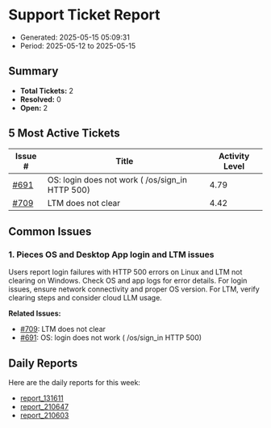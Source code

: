# Support Ticket Report
- Generated: 2025-05-15 05:09:31
- Period: 2025-05-12 to 2025-05-15

## Summary
- **Total Tickets:** 2
- **Resolved:** 0
- **Open:** 2

## 5 Most Active Tickets
| Issue # | Title | Activity Level |
|---------|-------|----------------|
| [#691](https://github.com/pieces-app/support/issues/691) | OS: login does not work ( /os/sign_in HTTP 500) | 4.79 |
| [#709](https://github.com/pieces-app/support/issues/709) | LTM does not clear | 4.42 |

## Common Issues
### 1. Pieces OS and Desktop App login and LTM issues
Users report login failures with HTTP 500 errors on Linux and LTM not clearing on Windows.  Check OS and app logs for error details.  For login issues, ensure network connectivity and proper OS version. For LTM, verify clearing steps and consider cloud LLM usage.

**Related Issues:**
- [#709](https://github.com/pieces-app/support/issues/709): LTM does not clear
- [#691](https://github.com/pieces-app/support/issues/691): OS: login does not work ( /os/sign_in HTTP 500)


## Daily Reports
Here are the daily reports for this week:

- [report_131611](daily/2025-05-13/report_131611.md)
- [report_210647](daily/2025-05-13/report_210647.md)
- [report_210603](daily/2025-05-14/report_210603.md)
